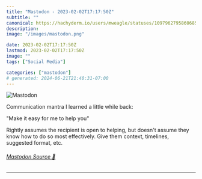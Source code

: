 ```yaml
---
title: "Mastodon - 2023-02-02T17:17:50Z"
subtitle: ""
canonical: https://hachyderm.io/users/mweagle/statuses/109796279586068543
description:
image: "/images/mastodon.png"

date: 2023-02-02T17:17:50Z
lastmod: 2023-02-02T17:17:50Z
image: ""
tags: ["Social Media"]

categories: ["mastodon"]
# generated: 2024-06-21T21:40:31-07:00
---
```

![Mastodon](/images/mastodon.png)

<p>Communication mantra I learned a little while back:</p><p>&quot;Make it easy for me to help you&quot;</p><p>Rightly assumes the recipient is open to helping, but doesn&#39;t assume they know how to do so most effectively. Give them context, timelines, suggested format, etc.</p>


###### [Mastodon Source 🐘](https://hachyderm.io/@mweagle/109796279586068543)

___
